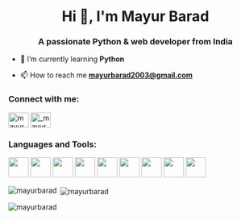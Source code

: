 
<!---
mayurbarad/mayurbarad is a ✨ special ✨ repository because its `README.md` (this file) appears on your GitHub profile.
You can click the Preview link to take a look at your changes.
--->

<h1 align="center">Hi 👋, I'm Mayur Barad</h1>
<h3 align="center">A passionate Python & web developer from India</h3>

- 🌱 I’m currently learning **Python**

- 📫 How to reach me **mayurbarad2003@gmail.com**

<h3 align="left">Connect with me:</h3>
<p align="left">
<a href="https://linkedin.com/in/mayur barad" target="blank"><img align="center" src="https://raw.githubusercontent.com/rahuldkjain/github-profile-readme-generator/master/src/images/icons/Social/linked-in-alt.svg" alt="mayur barad" height="30" width="40" /></a>
<a href="https://instagram.com/_mayur_barad" target="blank"><img align="center" src="https://raw.githubusercontent.com/rahuldkjain/github-profile-readme-generator/master/src/images/icons/Social/instagram.svg" alt="_mayur_barad" height="30" width="40" /></a>
</p>

<h3 align="left">Languages and Tools:</h3>
<p align="left">
  <a><img src="https://cdn.jsdelivr.net/gh/devicons/devicon@latest/icons/python/python-original.svg" width="40" height="40"/></a>
  <a><img src="https://cdn.jsdelivr.net/gh/devicons/devicon@latest/icons/c/c-original.svg" width="40" height="40"/></a>
  <a><img src="https://cdn.jsdelivr.net/gh/devicons/devicon@latest/icons/cplusplus/cplusplus-original.svg" width="40" height="40"/></a>
  <a><img src="https://cdn.jsdelivr.net/gh/devicons/devicon@latest/icons/javascript/javascript-original.svg" width="40" height="40"/></a>
  <a><img src="https://cdn.jsdelivr.net/gh/devicons/devicon@latest/icons/nodejs/nodejs-original-wordmark.svg" width="40" height="40"/></a>
  <a><img src="https://cdn.jsdelivr.net/gh/devicons/devicon@latest/icons/react/react-original.svg" width="40" height="40"/></a>
  <a><img src="https://cdn.jsdelivr.net/gh/devicons/devicon@latest/icons/postgresql/postgresql-original-wordmark.svg" width="40" height="40"/></a>
  <a><img src="https://cdn.jsdelivr.net/gh/devicons/devicon@latest/icons/mysql/mysql-original-wordmark.svg" width="40" height="40"/></a>
  <a><img src="https://cdn.jsdelivr.net/gh/devicons/devicon@latest/icons/postman/postman-original.svg" width="40" height="40"/></a>
  
<p><img align="left" src="https://github-readme-stats.vercel.app/api/top-langs?username=mayurbarad&show_icons=true&locale=en&layout=compact" alt="mayurbarad" /></p>

<p>&nbsp;<img align="center" src="https://github-readme-stats.vercel.app/api?username=mayurbarad&show_icons=true&locale=en" alt="mayurbarad" /></p>

<p><img align="center" src="https://github-readme-streak-stats.herokuapp.com/?user=mayurbarad&" alt="mayurbarad" /></p>
